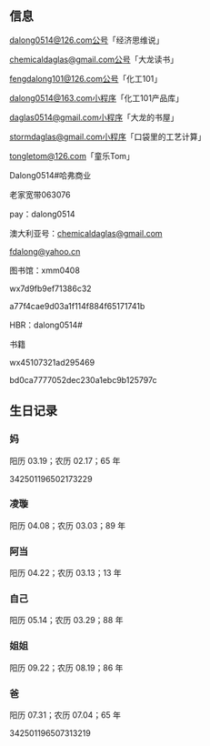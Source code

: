 ## 信息

dalong0514@126.com公号「经济思维说」

chemicaldaglas@gmail.com公号「大龙读书」

fengdalong101@126.com公号「化工101」

dalong0514@163.com小程序「化工101产品库」

daglas0514@gmail.com小程序「大龙的书屋」

stormdaglas@gmail.com小程序「口袋里的工艺计算」

tongletom@126.com「童乐Tom」

Dalong0514#哈弗商业

老家宽带063076

pay：dalong0514

澳大利亚号：chemicaldaglas@gmail.com

fdalong@yahoo.cn

图书馆：xmm0408

wx7d9fb9ef71386c32

a77f4cae9d03a1f114f884f65171741b

HBR：dalong0514#

书籍

wx45107321ad295469

bd0ca7777052dec230a1ebc9b125797c

## 生日记录

### 妈

阳历 03.19；农历 02.17；65 年

342501196502173229

### 凌璇

阳历 04.08；农历 03.03；89 年

### 阿当

阳历 04.22；农历 03.13；13 年

### 自己

阳历 05.14；农历 03.29；88 年

### 姐姐

阳历 09.22；农历 08.19；86 年

### 爸

阳历 07.31；农历 07.04；65 年

342501196507313219